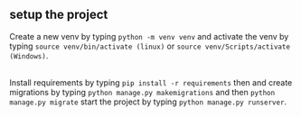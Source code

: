 ## setup the project
Create a new venv by typing `python -m venv venv` and activate the venv by typing `source venv/bin/activate (linux)` or `source venv/Scripts/activate (Windows)`.<br><br>

Install requirements by typing `pip install -r requirements` then and create migrations by typing `python manage.py makemigrations` and then `python manage.py migrate` start the project by typing `python manage.py runserver`.